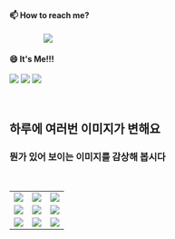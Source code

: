 #### 📫 How to reach me?
<a href="mailto:thquddnr123@gmail.com">
    <img 
        src="https://img.shields.io/badge/Gmail-d14836?style=flat-square&logo=Gmail&logoColor=white&link=mailto:thquddnr123@gmail.com"
        style="height : auto; margin-left : 60px; margin-right : 60px;"/>
</a>

#### 😄 It's Me!!!

<a href="https://cybecho.notion.site/SBU-s-Archives-854ccd3338c2456a867956f26143998a" target="_blank"><img src="https://img.shields.io/badge/Portfolio-303030?style=for-the-badge&logo=Notion&logoColor=white"/></a>
<a href="https://www.instagram.com/junk_warrior_vintage/" target="_blank"><img src="https://img.shields.io/badge/@junk_warrir_vintage-E4405F?style=for-the-badge&logo=Instagram&logoColor=white"/></a>
<a href="https://www.behance.net/thquddnr125654" target="_blank"><img src="https://img.shields.io/badge/Behance-1769FF?style=for-the-badge&logo=Behance&logoColor=white"/></a>

</br>

## 하루에 여러번 이미지가 변해요
### 뭔가 있어 보이는 이미지를 감상해 봅시다

<!--
마크업 바로보기 사이트
https://dillinger.io/ 
-->
 <br/> <table>
<tr>
<td><a href='https://www.naver.com'><img src='https://www.random-art.org/img/large/415652.jpg'></a></td>
<td><a href='https://github.com/HelloZOOO'><img src='https://www.random-art.org/img/large/416872.jpg'></a></td>
<td><a href='https://www.yahoo.com'><img src='https://www.random-art.org/img/large/417328.jpg'></a></td>
</tr>
<tr>
<td><a href='https://github.com/HelloZOOO'><img src='https://www.random-art.org/img/large/415585.jpg'></a></td>
<td><a href='https://github.com/HelloZOOO'><img src='https://www.random-art.org/img/large/417361.jpg'></a></td>
<td><a href='https://www.google.com'><img src='https://www.random-art.org/img/large/416554.jpg'></a></td>
</tr>
<tr>
<td><a href='https://www.yahoo.com'><img src='https://www.random-art.org/img/large/415867.jpg'></a></td>
<td><a href='https://github.com/HelloZOOO'><img src='https://www.random-art.org/img/large/415762.jpg'></a></td>
<td><a href='https://github.com/HelloZOOO'><img src='https://www.random-art.org/img/large/415559.jpg'></a></td>
</tr>
</table>
